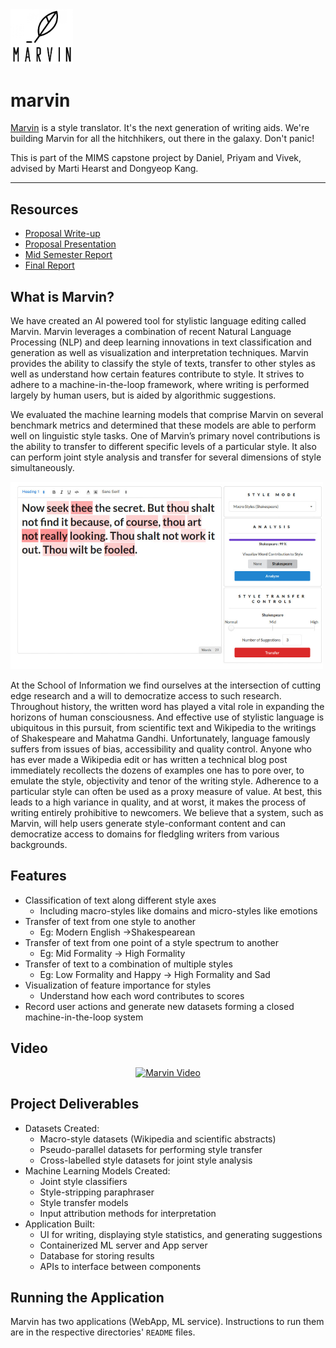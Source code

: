 <img src="./resources/marvin.jpg" width=100>

# marvin
[Marvin](https://en.wikipedia.org/wiki/Marvin_the_Paranoid_Android) is a style translator. It's the next generation of writing aids. We're building Marvin for all the hitchhikers, out there in the galaxy. Don't panic! 

This is part of the MIMS capstone project by Daniel, Priyam and Vivek, advised by Marti Hearst and Dongyeop Kang. 

---
## Resources
- [Proposal Write-up](./resources/Capstone_Proposal.pdf)
- [Proposal Presentation](https://docs.google.com/presentation/d/1WDxKhQlrkEXCB8D0i7ft0GGVZ21YWNWPEra_PcqXI2o/edit?usp=sharing)
- [Mid Semester Report](./resources/Mid_Semester_Report.pdf)
- [Final Report](./resources/Final_Report.pdf)

## What is Marvin?
We have created an AI powered tool for stylistic language editing called Marvin. Marvin leverages a combination of recent Natural Language Processing (NLP) and deep learning innovations in text classification and generation as well as visualization and interpretation techniques. Marvin provides the ability to classify the style of texts, transfer to other styles as well as understand how certain features contribute to style. It strives to adhere to a machine-in-the-loop framework, where writing is performed largely by human users, but is aided by algorithmic suggestions. 

We evaluated the machine learning models that comprise Marvin on several benchmark metrics and determined that these models are able to perform well on linguistic style tasks. One of Marvin’s primary novel contributions is the ability to transfer to different specific levels of a particular style. It also can perform joint style analysis and transfer for several dimensions of style simultaneously. 

<img src="./resources/teaser2.jpg" width=500>

At the School of Information we find ourselves at the intersection of cutting edge research and a will to democratize access to such research. Throughout history, the written word has played a vital role in expanding the horizons of human consciousness. And effective use of stylistic language is ubiquitous in this pursuit, from scientific text and Wikipedia to the writings of Shakespeare and Mahatma Gandhi. Unfortunately, language famously suffers from issues of bias, accessibility and quality control. Anyone who has ever made a Wikipedia edit or has written a technical blog post immediately recollects the dozens of examples one has to pore over, to emulate the style, objectivity and tenor of the writing style. Adherence to a particular style can often be used as a proxy measure of value. At best, this leads to a high variance in quality, and at worst, it makes the process of writing entirely prohibitive to newcomers. We believe that a system, such as Marvin, will help users generate style-conformant content and can democratize access to domains for fledgling writers from various backgrounds.

## Features
- Classification of text along different style axes
    - Including macro-styles like domains and micro-styles like emotions
- Transfer of text from one style to another
    - Eg: Modern English →Shakespearean
- Transfer of text from one point of a style spectrum to another
    - Eg: Mid Formality → High Formality
- Transfer of text to a combination of multiple styles
    - Eg: Low Formality and Happy →  High Formality and Sad
- Visualization of feature importance for styles
    - Understand how each word contributes to scores
- Record user actions and generate new datasets forming a closed machine-in-the-loop system

## Video
<div align="center">
  <a href="https://youtu.be/D9z-E00Uwd4"><img src="https://img.youtube.com/vi/D9z-E00Uwd4/maxresdefault.jpg" alt="Marvin Video"></a>
</div>

## Project Deliverables

- Datasets Created:
    - Macro-style datasets (Wikipedia and scientific abstracts)
    - Pseudo-parallel datasets for performing style transfer
    - Cross-labelled style datasets for joint style analysis
- Machine Learning Models Created:
    - Joint style classifiers
    - Style-stripping paraphraser
    - Style transfer models
    - Input attribution methods for interpretation
- Application Built:
    - UI for writing, displaying style statistics, and generating suggestions
    - Containerized ML server and App server
    - Database for storing results
    - APIs to interface between components

## Running the Application
Marvin has two applications (WebApp, ML service). Instructions to run them are in the respective directories' `README` files.
